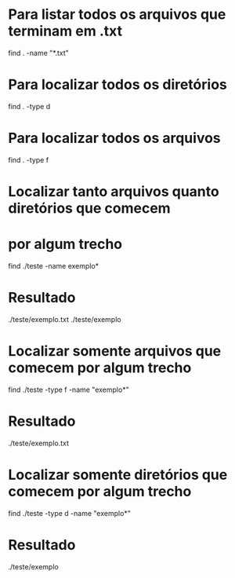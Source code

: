 # Para listar todos os arquivos que terminam em .txt
find . -name "*.txt"

# Para localizar todos os diretórios
find . -type d

# Para localizar todos os arquivos
find . -type f

# Localizar tanto arquivos quanto diretórios que comecem
# por algum trecho
find ./teste -name exemplo*
# Resultado
./teste/exemplo.txt
./teste/exemplo

# Localizar somente arquivos que comecem por algum trecho
find ./teste -type f -name "exemplo*"
# Resultado
./teste/exemplo.txt

# Localizar somente diretórios que comecem por algum trecho
find ./teste -type d -name "exemplo*"
# Resultado
./teste/exemplo
